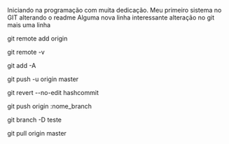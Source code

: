 Iniciando na programação com muita dedicação.
    Meu primeiro sistema no GIT
    alterando o readme
    Alguma nova linha interessante 
    alteração no git
    mais uma linha 
    

git remote add origin



git remote -v

git add -A

git push -u origin master

git revert --no-edit hashcommit

git push origin :nome_branch

git branch -D teste

git pull origin master 